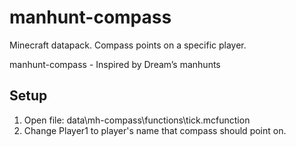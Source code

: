 # manhunt-compass
Minecraft datapack. Compass points on a specific player.

manhunt-compass - Inspired by Dream’s manhunts

## Setup
1. Open file: data\mh-compass\functions\tick.mcfunction
2. Change Player1 to player's name that compass should point on.
